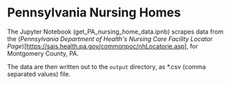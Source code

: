 # Pennsylvania Nursing Homes
The Jupyter Notebook (get_PA_nursing_home_data.ipnb) scrapes data from the (*Pennsylvania Department of Health's Nursing Care Facility Locator Page*)[https://sais.health.pa.gov/commonpoc/nhLocatorie.asp], for Montgomery County, PA.

The data are then written out to the `output` directory, as *.csv (comma separated values) file.
